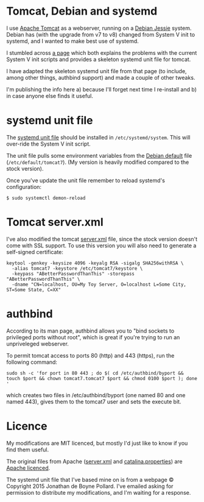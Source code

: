 
# Tomcat, Debian and systemd

I use [Apache Tomcat](http://tomcat.apache.org/tomcat-7.0-doc/) as a webserver,
running on a [Debian Jessie](https://www.debian.org/) system. Debian has (with
the upgrade from v7 to v8) changed from System V init to systemd, and I wanted
to make best use of systemd.

I stumbled across [a page](http://homepage.ntlworld.com./jonathan.deboynepollard/FGA/systemd-house-of-horror/tomcat.html)
which both explains the problems with the current System V init scripts and 
provides a skeleton systemd unit file for tomcat.

I have adapted the skeleton systemd unit file from that page (to include,
among other things, authbind support) and made a couple of other tweaks.

I'm publishing the info here a) because I'll forget next time I re-install
and b) in case anyone else finds it useful.

# systemd unit file

The [systemd unit file](tomcat7.service) should be installed in `/etc/systemd/system`.
This will over-ride the System V init script.

The unit file pulls some environment variables from the [Debian default](tomcat7) file
(`/etc/default/tomcat7`). (My version is heavily modified compared to the stock version).

Once you've update the unit file remember to reload systemd's configuration:

    $ sudo systemctl demon-reload

# Tomcat server.xml

I've also modified the tomcat [server.xml](server.xml) file, since the stock version doesn't
come with SSL support. To use this version you will also need to generate a self-signed 
certificate:

    keytool -genkey -keysize 4096 -keyalg RSA -sigalg SHA256withRSA \
      -alias tomcat7 -keystore /etc/tomcat7/keystore \
      -keypass "ABetterPasswordThanThis" -storepass "ABetterPasswordThanThis" \
      -dname "CN=localhost, OU=My Toy Server, O=localhost L=Some City, ST=Some State, C=XX"

# authbind

According to its man page, authbind allows you to "bind sockets to privileged ports without root", which is great if you're trying to run an unpriveleged webserver.

To permit tomcat access to ports 80 (http) and 443 (https), run the following command:

    sudo sh -c 'for port in 80 443 ; do $( cd /etc/authbind/byport && touch $port && chown tomcat7.tomcat7 $port && chmod 0100 $port ); done '

which creates two files in /etc/authbind/byport (one named 80 and one named 443), gives them to the tomcat7 user and sets the execute bit.

# Licence

My modifications are MIT licenced, but mostly I'd just like to know if you find them useful.

The original files from Apache ([server.xml](server.xml) and [catalina.properties](catalina.properties))
are [Apache licenced](http://www.apache.org/licenses/LICENSE-2.0.html).

The systemd unit file that I've based mine on is from a webpage © Copyright 2015 Jonathan de Boyne Pollard.
I've emailed asking for permission to distribute my modifications, and I'm waiting for a response.

